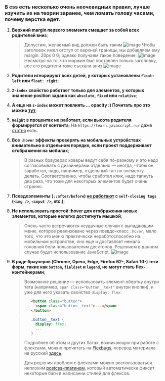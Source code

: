 ### В css есть несколько очень неочевидных правил, лучше изучить их на теории заранее, чем ломать голову часами, почему верстка едет.

1. **Верхний margin первого элемента смещает за собой всех родителей вниз**;
    > Допустим, желаемый вид должен быть таким
    > ![image](https://user-images.githubusercontent.com/12808495/55340918-d92bca80-54cf-11e9-9701-eed499af7a05.png)
    > Чтобы заголовок имел отступ от верхней границы, мы добавляем ему margin: 20px 0 0; однако получаем такое поведение:
    > ![image](https://user-images.githubusercontent.com/12808495/55340961-f52f6c00-54cf-11e9-8506-09894ce1988e.png)
    > Несмотря на то, что маржин был поставлен только заголовку, все его родители тоже съехали вниз
    > ![image](https://user-images.githubusercontent.com/12808495/55341005-0a0bff80-54d0-11e9-8ac2-1ca16dbc40a3.png)

2. **Родители игнорируют всех детей, у которых установлены `float: left` или `float: right`**;

3. **`Z-index` свойство работает только для элементов, у которых значение position задано как `absolute`, `fixed` или `relative`**;

4. **А еще на `z-index` может повлиять ... opacity :) Почитать про это можно [тут](https://habrahabr.ru/post/166435/)**;

5. **`Height` в процентах не работает, если высота родителя формируется от контента**;
    На `https://learn.javascript.ru/` даже [статья](https://learn.javascript.ru/height-percent) есть.

6. **Все `:hover` эффекты проверять на мобильных устройствах внимательно в отдельном порядке, если проект поддерживает отображения на мобилах**;
    > В разных браузерах ховеры ведут себя по-разному и это надо согласовывать с дизайнерами отдельно — иногда, чтобы он заработал, надо, например, отдельный тап по элементу делать. Соответственно, чтобы сработал клик, надо тапнуть два раза, что тоже для некоторых элементов будет очень странно.

7. **Псевдоэлементы (`::after/before`) [не работают](https://stackoverflow.com/questions/14585070/css-after-pseudo-element-not-showing-up-on-img/14586588#14586588) с `self-closing tags` (`<img />`, `<input />`, etc.)**;

8. **Не использовать простой :hover для отображения новых элементов, которые нелегко достигнуть мышкой**;
    > Очень часто встречаются неудачные случаи с выпадающим меню, которое реализовано через псевдо-класс `:hover`, мало того, что это меню практически неработоспособно на мобильном устройстве, оно еще и доставляет немало головной боли пользователям десктопов. Решением в данном случае будет использование JavaScript.
    > ![image](https://habrastorage.org/files/45f/aa7/1eb/45faa71eb7e74d3b8c39773cd181f298.gif)

9. **В ряде браузеров (Chrome, Opera, Edge, Firefox 62-, Safari 10-) теги форм, такие как `button`, `fieldset` и `legend`, не могут стать flex-контейнерами**;
    > Возможное решение — использовать элемент-обертку внутри тега (например, `span class="button__text"` внутри кнопки), и уже для него указать свойство `display: flex`:
    > ```html
    >    <button class="button">
    >      <span class="button__text">...</span>
    >    </button>
    > ```

    > ```css
    >    .button__text {
    >      display: flex;
    >      ...
    >    }
    > ```
    > Подробнее об этом и других багах, возникающих при работе с флексами, можно прочитать на [Flexbugs](https://github.com/philipwalton/flexbugs), перевод материала на русский [здесь](http://allexamples.ru/blog/flex-bagi-i-ikh-obkhodnihe-puti).
    >
    > Для решения проблем с флексами можно воспользоваться неплохим [postcss-плагином](https://github.com/luisrudge/postcss-flexbugs-fixes), который автоматически фиксит некоторые баги в написании стилей для флексов.

